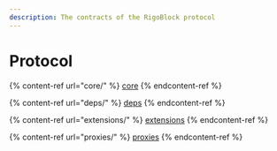 ```yaml
---
description: The contracts of the RigoBlock protocol
---
```


# Protocol

{% content-ref url="core/" %}
[core](core/)
{% endcontent-ref %}

{% content-ref url="deps/" %}
[deps](deps/)
{% endcontent-ref %}

{% content-ref url="extensions/" %}
[extensions](extensions/)
{% endcontent-ref %}

{% content-ref url="proxies/" %}
[proxies](proxies/)
{% endcontent-ref %}
